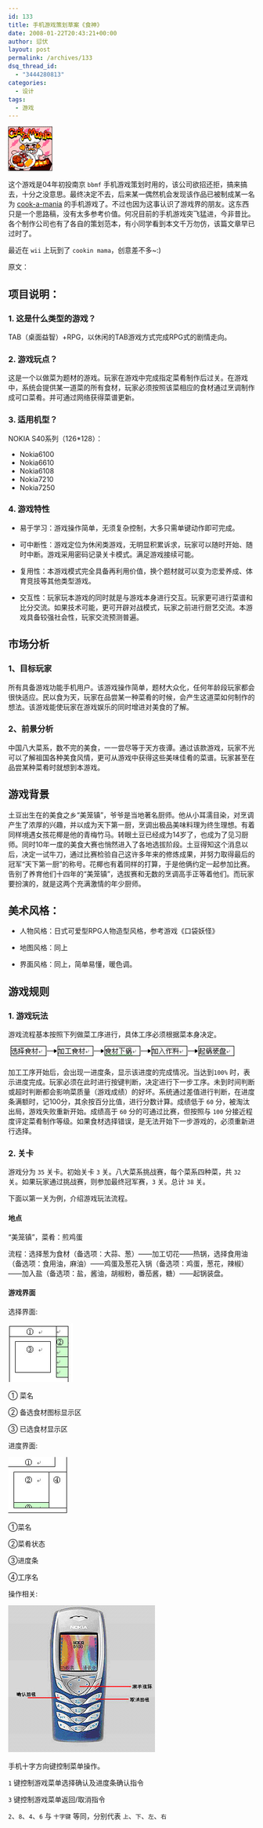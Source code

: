 ```yaml
---
id: 133
title: 手机游戏策划草案《食神》
date: 2008-01-22T20:43:21+00:00
author: 愆伏
layout: post
permalink: /archives/133
dsq_thread_id:
  - "3444280813"
categories:
  - 设计
tags:
  - 游戏
---
```

![cookinmaster](/wp-content/uploads/200801/24_212221_cookinmaster.gif)

这个游戏是04年初投南京 `bbmf` 手机游戏策划时用的，该公司欲招还拒，搞来搞去，十分之没意思。最终决定不去，后来某一偶然机会发现该作品已被制成某一名为 [cook-a-mania](http://web.archive.org/web/20041207213423/www.bbmf.net/gamedetails.php?pid=70) 的手机游戏了。不过也因为这事认识了游戏界的朋友。这东西只是一个思路稿，没有太多参考价值。何况目前的手机游戏突飞猛进，今非昔比。各个制作公司也有了各自的策划范本，有小同学看到本文千万勿仿，该篇文章早已过时了。
  
最近在 `wii` 上玩到了 `cookin mama`，创意差不多~:)

原文：

## 项目说明：
  
### 1. 这是什么类型的游戏？
  
TAB（桌面益智）+RPG，以休闲的TAB游戏方式完成RPG式的剧情走向。

### 2. 游戏玩点？
  
这是一个以做菜为题材的游戏。玩家在游戏中完成指定菜肴制作后过关。在游戏中，系统会提供某一道菜的所有食材，玩家必须按照该菜相应的食材通过烹调制作成可口菜肴。并可通过网络获得菜谱更新。

### 3. 适用机型？
  
NOKIA S40系列（126*128）：
- Nokia6100
- Nokia6610
- Nokia6108
- Nokia7210
- Nokia7250


### 4. 游戏特性
  
- 易于学习：游戏操作简单，无须复杂控制，大多只需单键动作即可完成。
  
- 可中断性：游戏定位为休闲类游戏，无明显积累诉求，玩家可以随时开始、随时中断。游戏采用密码记录关卡模式。满足游戏接续可能。
  
- 复用性：本游戏模式完全具备再利用价值，换个题材就可以变为恋爱养成、体育竞技等其他类型游戏。
  
- 交互性：玩家玩本游戏的同时就是与游戏本身进行交互。玩家更可进行菜谱和比分交流。如果技术可能，更可开辟对战模式，玩家之前进行厨艺交流。本游戏具备较强社会性，玩家交流预测普遍。

## 市场分析
  
### 1、目标玩家

所有具备游戏功能手机用户。该游戏操作简单，题材大众化，任何年龄段玩家都会很快适应。民以食为天，玩家在品尝某一种菜肴的时候，会产生这道菜如何制作的想法。该游戏能使玩家在游戏娱乐的同时增进对美食的了解。

### 2、前景分析

中国八大菜系，数不完的美食，一一尝尽等于天方夜谭。通过该款游戏，玩家不光可以了解祖国各种美食风情，更可从游戏中获得这些美味佳肴的菜谱。玩家甚至在品尝某种菜肴时就想到本游戏。

## 游戏背景
  
土豆出生在的美食之乡“美笼镇”，爷爷是当地著名厨师。他从小耳濡目染，对烹调产生了浓厚的兴趣，并以成为天下第一厨，烹调出极品美味料理为终生理想。有着同样境遇女孩花椰是他的青梅竹马。转眼土豆已经成为14岁了，也成为了见习厨师。同时10年一度的美食大赛也悄然进入了各地选拔阶段。土豆得知这个消息以后，决定一试牛刀，通过比赛检验自己这许多年来的修炼成果，并努力取得最后的冠军“天下第一厨”的称号。花椰也有着同样的打算，于是他俩约定一起参加比赛。告别了养育他们十四年的“美笼镇”，选拔赛和无数的烹调高手正等着他们。而玩家要扮演的，就是这两个充满激情的年少厨师。
  
## 美术风格：
  
- 人物风格：日式可爱型RPG人物造型风格，参考游戏《口袋妖怪》
  
- 地图风格：同上
  
- 界面风格：同上，简单易懂，暖色调。

## 游戏规则
  
### 1. 游戏玩法
  
游戏流程基本按照下列做菜工序进行，具体工序必须根据菜本身决定。
  
![flow](/wp-content/uploads/200801/22_204712_200481621311350110.jpg)

加工工序开始后，会出现一进度条，显示该进度的完成情况。当达到`100%` 时，表示进度完成。玩家必须在此时进行按键判断，决定进行下一步工序。未到时间判断或超时判断都会影响菜质量（游戏成绩）的好坏。系统通过差值进行判断，在进度条满额时，记100分，其余按百分比值，进行分数计算。成绩低于 `60` 分，被淘汰出局，游戏失败重新开始。成绩高于 `60` 分的可通过比赛，但按照与 `100` 分接近程度评定菜肴制作等级。如果食材选择错误，是无法开始下一步游戏的，必须重新进行选择。

### 2. 关卡

游戏分为 `35` 关卡。初始关卡 `3` 关。八大菜系挑战赛，每个菜系四种菜，共 `32` 关。如果玩家通过挑战赛，则参加最终冠军赛，`3` 关。总计 `38` 关。

下面以第一关为例，介绍游戏玩法流程。

#### 地点

“美笼镇”，菜肴：煎鸡蛋

流程：选择葱为食材（备选项：大蒜、葱）——加工切花——热锅，选择食用油（备选项：食用油，麻油）——鸡蛋及葱花入锅（备选项：鸡蛋，葱花，辣椒）——加入盐（备选项：盐，酱油，胡椒粉，番茄酱，糖）——起锅装盘。

#### 游戏界面
  
选择界面:

![choose](/wp-content/uploads/200801/22_204804_200481621321671918.jpg)
  
① 菜名
  
② 备选食材图标显示区
  
③ 已选食材显示区
  
进度界面:

![progress](/wp-content/uploads/200801/22_204839_200481621331055246.jpg)

①菜名

②菜肴状态

③进度条

④工序名
  
操作相关:

![nokia](/wp-content/uploads/200801/22_204904_200481621341567156.jpg)

手机十字方向键控制菜单操作。
  
`1` 键控制游戏菜单选择确认及进度条确认指令
  
`3` 键控制游戏菜单返回/取消指令

`2`、`8`、`4`、`6` 与 `十字键` 等同，分别代表 `上`、`下`、`左`、`右`
